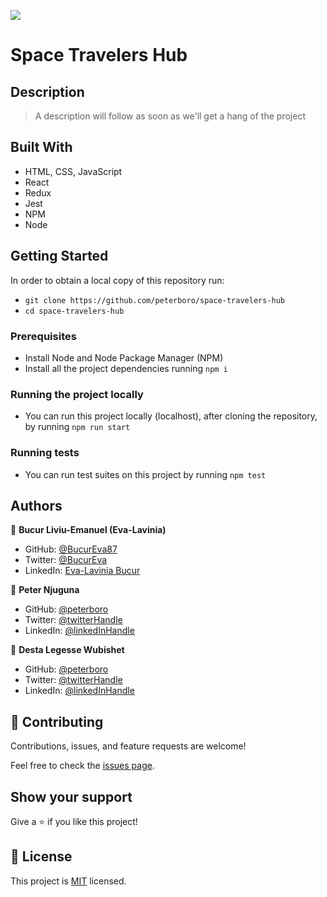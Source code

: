 ![](https://img.shields.io/badge/Microverse-blueviolet)

# Space Travelers Hub

## Description

> A description will follow as soon as we'll get a hang of the project

## Built With

- HTML, CSS, JavaScript
- React
- Redux
- Jest
- NPM
- Node

## Getting Started

In order to obtain a local copy of this repository run:

- `git clone https://github.com/peterboro/space-travelers-hub`
- `cd space-travelers-hub`

### Prerequisites

- Install Node and Node Package Manager (NPM)
- Install all the project dependencies running `npm i`

### Running the project locally

- You can run this project locally (localhost), after cloning the repository, by running `npm run start`

### Running tests

- You can run test suites on this project by running `npm test`

<!-- ## Live Demo -->

<!-- [Live Demo Link](https://bucureva87.github.io/cinema/dist/) -->

<!-- ## Live Preview -->

<!-- ![Live Preview](https://i.postimg.cc/cHncpKLv/Screenshot-from-2022-09-07-22-28-09.png) -->

<!-- ## Project video -->

<!-- [A video presentation of the project](https://streamable.com/8n3oyt) -->

## Authors

👤 **Bucur Liviu-Emanuel (Eva-Lavinia)**

- GitHub: [@BucurEva87](https://github.com/BucurEva87)
- Twitter: [@BucurEva](https://twitter.com/BucurEva)
- LinkedIn: [Eva-Lavinia Bucur](https://www.linkedin.com/in/eva-lavinia-bucur-89626b1b7)

👤 **Peter Njuguna**

- GitHub: [@peterboro](https://github.com/peterboro)
- Twitter: [@twitterHandle](address)
- LinkedIn: [@linkedInHandle](address)

👤 **Desta Legesse Wubishet**

- GitHub: [@peterboro](https://github.com/peterboro)
- Twitter: [@twitterHandle](address)
- LinkedIn: [@linkedInHandle](address)

## 🤝 Contributing

Contributions, issues, and feature requests are welcome!

Feel free to check the [issues page](../../issues/).

## Show your support

Give a ⭐️ if you like this project!

## 📝 License

This project is [MIT](./LICENSE) licensed.
